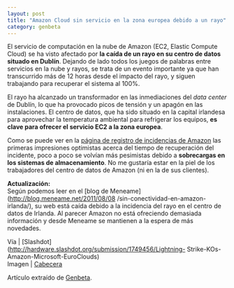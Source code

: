 ```yaml
---
layout: post
title: "Amazon Cloud sin servicio en la zona europea debido a un rayo"
category: genbeta
---
```




El servicio de computación en la nube de Amazon (EC2, Elastic Compute Cloud)
se ha visto afectado por **la caída de un rayo en su centro de datos situado
en Dublín**. Dejando de lado todos los juegos de palabras entre servicios en
la nube y rayos, se trata de un evento importante ya que han transcurrido más
de 12 horas desde el impacto del rayo, y siguen trabajando para recuperar el
sistema al 100%.

El rayo ha alcanzado un transformador en las inmediaciones del _data center_
de Dublín, lo que ha provocado picos de tensión y un apagón en las
instalaciones. El centro de datos, que ha sido situado en la capital irlandesa
para aprovechar la temperatura ambiental para refrigerar los equipos, **es
clave para ofrecer el servicio EC2 a la zona europea**.

Como se puede ver en la [página de registro de incidencias de
Amazon](http://status.aws.amazon.com/#EU_block) las primeras impresiones
optimistas acerca del tiempo de recuperación del incidente, poco a poco se
volvían más pesimistas debido a **sobrecargas en los sistemas de
almacenamiento**. No me gustaría estar en la piel de los trabajadores del
centro de datos de Amazon (ni en la de sus clientes).

**Actualización:**  
Según podemos leer en el [blog de Meneame](http://blog.meneame.net/2011/08/08
/sin-conectividad-en-amazon-irlanda/), su web está caída debido a la
incidencia del rayo en el centro de datos de Irlanda. Al parecer Amazon no
está ofreciendo demasiada información y desde Meneame se mantienen a la espera
de más novedades.

Vía | [Slashdot](http://hardware.slashdot.org/submission/1749456/Lightning-
Strike-KOs-Amazon-Microsoft-EuroClouds)  
Imagen | [Cabecera](http://www.flickr.com/photos/23360801@N02/4975793827/)

Artículo extraído de [Genbeta](http://www.genbeta.com).